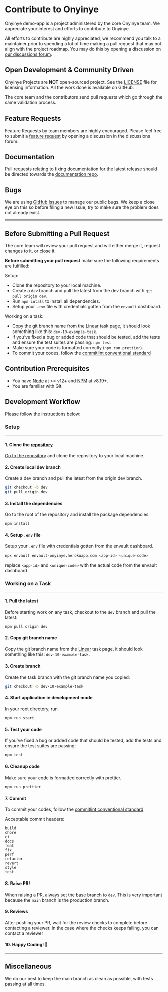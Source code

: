 # Contribute to Onyinye

Onyinye demo-app is a project administered by the core Onyinye team. We appreciate your interest and efforts to contribute to Onyinye.

All efforts to contribute are highly appreciated, we recommend you talk to a maintainer prior to spending a lot of time making a pull request that may not align with the project roadmap. You may do this by opening a discussion on [our discussions forum](https://github.com/onyinye-ng/demo-app/discussions).

## Open Development & Community Driven

Onyinye Projects are **NOT** open-sourced project. See the [LICENSE](https://github.com/onyinye-ng/demo-app/blob/main/LICENSE) file for licensing information. All the work done is available on GitHub.

The core team and the contributors send pull requests which go through the same validation process.

## Feature Requests

Feature Requests by team members are highly encouraged. Please feel free to submit a [feature request](https://github.com/onyinye-ng/demo-app/discussions) by opening a discussion in the discussions forum.

## Documentation

Pull requests relating to fixing documentation for the latest release should be directed towards the [documentation repo](https://github.com/onyinye-ng/docs).

## Bugs

We are using [GitHub Issues](https://github.com/onyinye-ng/demo-app/issues) to manage our public bugs. We keep a close eye on this so before filing a new issue, try to make sure the problem does not already exist.

---

## Before Submitting a Pull Request

The core team will review your pull request and will either merge it, request changes to it, or close it.

**Before submitting your pull request** make sure the following requirements are fulfilled:

Setup:

- Clone the repository to your local machine.
- Create a `dev` branch and pull the latest from the dev branch with `git pull origin dev`.
- Run `npm intall` to install all dependencies.
- Setup your `.env` file with credentials gotten from the `envault` dashboard.

Working on a task:

- Copy the git branch name from the [Linear](https://linear.app/onyinye-ng/) task page, it should look something like this: `dev-10-example-task`.
- If you’ve fixed a bug or added code that should be tested, add the tests and ensure the test suites are passing: `npm test`
- Make sure your code is formatted correctly (`npm run prettier`).
- To commit your codes, follow the [commitlint conventional standard](https://github.com/conventional-changelog/commitlint/#what-is-commitlint)

## Contribution Prerequisites

- You have [Node](https://nodejs.org/en/) at >= v12+ and [NPM](https://nodejs.org/en/) at v8.19+.
- You are familiar with Git.

## Development Workflow

Please follow the instructions below:

### Setup

---

#### 1. Clone the [repository](https://github.com/onyinye-ng/demo-app)

[Go to the repository](https://github.com/onyinye-ng/demo-app) and clone the repository to your local machine.

#### 2. Create local dev branch

Create a dev branch and pull the latest from the origin dev branch.

```bash
git checkout -b dev
git pull origin dev
```

#### 3. Install the dependencies

Go to the root of the repository and install the package dependencies.

```bash
npm install
```

#### 4. Setup `.env` file

Setup your `.env` file with credentials gotten from the envault dashboard.

```bash
npx envault envault-onyinye.herokuapp.com <app-id> <unique-code>
```

replace `<app-id>` and `<unique-code>` with the actual code from the envault dashboard

### Working on a Task

---

#### 1. Pull the latest

Before starting work on any task, checkout to the `dev` branch and pull the latest:

```bash
npm pull origin dev
```

#### 2. Copy git branch name

Copy the git branch name from the [Linear](https://linear.app/onyinye-ng/) task page, it should look something like this: `dev-10-example-task`.

#### 3. Create branch

Create the task branch with the git branch name you copied:

```bash
git checkout -b dev-10-example-task
```

#### 4. Start application in development mode

In your root directory, run

```bash
npm run start
```

#### 5. Test your code

If you’ve fixed a bug or added code that should be tested, add the tests and ensure the test suites are passing:

```bash
npm test
```

#### 6. Cleanup code

Make sure your code is formatted correctly with prettier.

```bash
npm run prettier
```

#### 7. Commit

To commit your codes, follow the [commitlint conventional standard](https://github.com/conventional-changelog/commitlint/#what-is-commitlint)

Acceptable commit headers:

```
build
chore
ci
docs
feat
fix
perf
refactor
revert
style
test
```

#### 8. Raise PR!

When raising a PR, always set the base branch to `dev`. This is very important because the `main` branch is the production branch.

#### 9. Reviews

After pushing your PR, wait for the review checks to complete before contacting a reviewer. In the case where the checks keeps failing, you can contact a reviewer

#### 10. Happy Coding! 👏

---

## Miscellaneous

We do our best to keep the main branch as clean as possible, with tests passing at all times.
